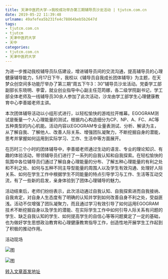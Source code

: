 ```yaml
---
title: 天津中医药大学->我校成功举办第三期辅导员沙龙活动 | tjutcm.com.cn
date: 2019-05-22 11:39:48
urlname: 49afefea5b231fe4c78864beb5b2647d
tags: 
- tjutcm.com.cn
- tjutcm
- 天津中医药大学
- 天中
categories:
- tjutcm.com.cn
- 天津中医药大学
---
```



为进一步推动我校辅导员队伍建设，增进辅导员间的交流沟通，提高辅导员的心理健康辅导能力，5月17日下午，我校以《辅导员自我成长团体辅导》为主题，在天梦众创空间多功能厅举办了第三期“周五下午3：30”辅导员沙龙活动。党委学工部副部长东晓明、李雷，就业创业指导中心副主任范筠娜，各二级学院副书记，学工部全体老师及一线辅导员30余人参加了此次活动，沙龙由学工部学生心理健康教育中心李善姬老师主讲。

本次团体辅导活动以小组形式进行，以轻松愉快的游戏拉开帷幕。EGOGRAM测试是衡量一个人心理能量的测试，根据内心构造细分为CP、NP、A、FC、AC等五种类型的内心机能。活动内容以EGOGRAM专业量表测试、分析、解读为主，从了解自我、了解他人、改善人际关系、增强团队凝聚力，不断挖掘自身的潜能，思考并掌握如何运用到实际学习、工作、生活中等方面展开。

在历时三个小时的团体辅导中，李善姬老师通过生动的语言、专业的理论知识、有趣的体验活动，带领辅导员们进行了一系列的自我认知和自我探索。在轻松愉快的氛围中各位辅导员们通过了解自身心理能量的分布、了解五种心理能量的有利之处和不利之处、如何与五种不同主导型能量的周围人以及学生有效沟通、处理好人际关系、如何在学生工作中根据学生不同能量的特点引导学习与工作、生活等互动交流，有了一些新的启发，亲身体验到了团体心理辅导的魅力。

活动结束后，老师们纷纷表示，此次活动通过自我认知、自我探索进而自我接纳、自我肯定，对自身人生态度有了明确的认知并学到如何改善自身不利之处，受益匪浅。活动不仅增强了团队凝聚力，而且通过学习有效引导了如何运用EGOGRAM技术不断挖掘自身以及学生的潜能、在实际学生工作中如何引导人际关系有问题的学生、缺乏自我认知的学生、如何提高学生的自信心等等问题奠定了一定的基础，也为做好学生思想政治教育和心理健康教育指导工作，创造性地开展学生工作起到了积极的推动作用。

活动现场



![图](http://news13.tjutcm.edu.cn/__local/7/C8/BF/785555C9CACEC8810AC868A053F_7500DB69_C1485.jpg)

![图](http://news13.tjutcm.edu.cn/__local/B/75/C0/3D14896B3C74D31A42E2C7D204B_7E01111B_C3D03.jpg)

[转入文章首发地址](http://news13.tjutcm.edu.cn/info/1526/13183.htm)